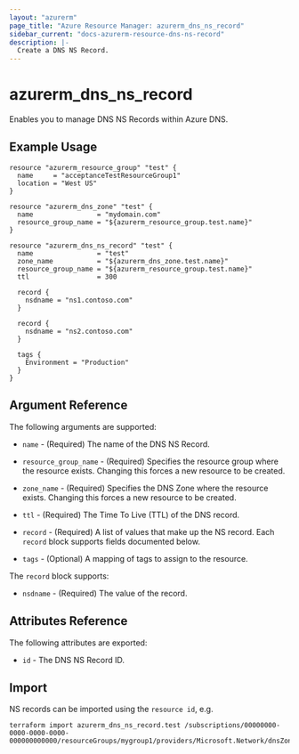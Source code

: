 ```yaml
---
layout: "azurerm"
page_title: "Azure Resource Manager: azurerm_dns_ns_record"
sidebar_current: "docs-azurerm-resource-dns-ns-record"
description: |-
  Create a DNS NS Record.
---
```


# azurerm_dns_ns_record

Enables you to manage DNS NS Records within Azure DNS.

## Example Usage

```hcl
resource "azurerm_resource_group" "test" {
  name     = "acceptanceTestResourceGroup1"
  location = "West US"
}

resource "azurerm_dns_zone" "test" {
  name                = "mydomain.com"
  resource_group_name = "${azurerm_resource_group.test.name}"
}

resource "azurerm_dns_ns_record" "test" {
  name                = "test"
  zone_name           = "${azurerm_dns_zone.test.name}"
  resource_group_name = "${azurerm_resource_group.test.name}"
  ttl                 = 300

  record {
    nsdname = "ns1.contoso.com"
  }

  record {
    nsdname = "ns2.contoso.com"
  }

  tags {
    Environment = "Production"
  }
}
```
## Argument Reference

The following arguments are supported:

* `name` - (Required) The name of the DNS NS Record.

* `resource_group_name` - (Required) Specifies the resource group where the resource exists. Changing this forces a new resource to be created.

* `zone_name` - (Required) Specifies the DNS Zone where the resource exists. Changing this forces a new resource to be created.

* `ttl` - (Required) The Time To Live (TTL) of the DNS record.

* `record` - (Required) A list of values that make up the NS record. Each `record` block supports fields documented below.

* `tags` - (Optional) A mapping of tags to assign to the resource.

The `record` block supports:

* `nsdname` - (Required) The value of the record.

## Attributes Reference

The following attributes are exported:

* `id` - The DNS NS Record ID.

## Import

NS records can be imported using the `resource id`, e.g.

```shell
terraform import azurerm_dns_ns_record.test /subscriptions/00000000-0000-0000-0000-000000000000/resourceGroups/mygroup1/providers/Microsoft.Network/dnsZones/zone1/NS/myrecord1
```
